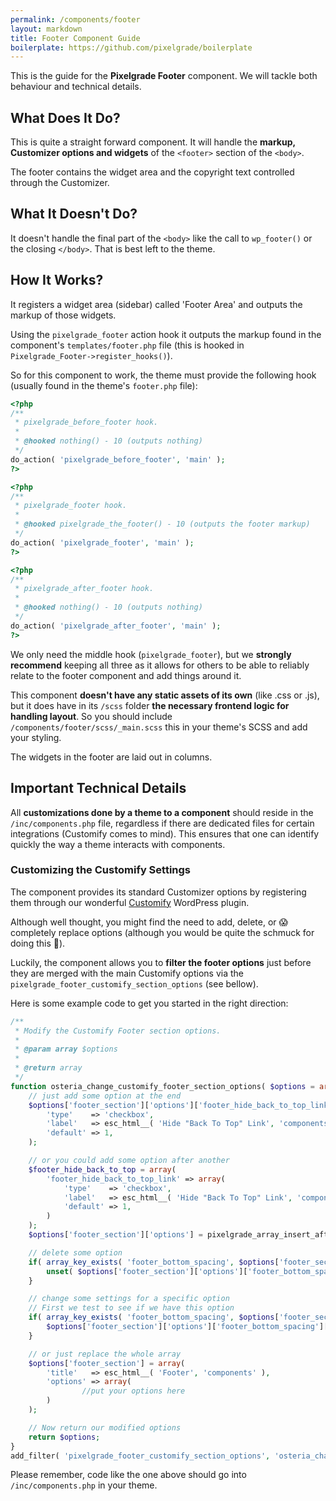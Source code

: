 ```yaml
---
permalink: /components/footer
layout: markdown
title: Footer Component Guide
boilerplate: https://github.com/pixelgrade/boilerplate
---
```

This is the guide for the **Pixelgrade Footer** component. We will tackle both behaviour and technical details.

## What Does It Do?

This is quite a straight forward component. It will handle the **markup, Customizer options and widgets** of the `<footer>` section of the `<body>`.

The footer contains the widget area and the copyright text controlled through the Customizer.

## What It Doesn't Do?

It doesn't handle the final part of the `<body>` like the call to `wp_footer()` or the closing `</body>`. That is best left to the theme.


## How It Works?

It registers a widget area (sidebar) called 'Footer Area' and outputs the markup of those widgets.

Using the `pixelgrade_footer` action hook it outputs the markup found in the component's `templates/footer.php` file (this is hooked in `Pixelgrade_Footer->register_hooks()`).

So for this component to work, the theme must provide the following hook (usually found in the theme's `footer.php` file):

```php
<?php
/**
 * pixelgrade_before_footer hook.
 *
 * @hooked nothing() - 10 (outputs nothing)
 */
do_action( 'pixelgrade_before_footer', 'main' );
?>

<?php
/**
 * pixelgrade_footer hook.
 *
 * @hooked pixelgrade_the_footer() - 10 (outputs the footer markup)
 */
do_action( 'pixelgrade_footer', 'main' );
?>

<?php
/**
 * pixelgrade_after_footer hook.
 *
 * @hooked nothing() - 10 (outputs nothing)
 */
do_action( 'pixelgrade_after_footer', 'main' );
?>
```

We only need the middle hook (`pixelgrade_footer`), but we **strongly recommend** keeping all three as it allows for others to be able to reliably relate to the footer component and add things around it.

This component **doesn't have any static assets of its own** (like .css or .js), but it does have in its `/scss` folder **the necessary frontend logic for handling layout**. So you should include `/components/footer/scss/_main.scss` this in your theme's SCSS and add your styling.

The widgets in the footer are laid out in columns.

## Important Technical Details

All **customizations done by a theme to a component** should reside in the `/inc/components.php` file, regardless if there are dedicated files for certain integrations (Customify comes to mind). This ensures that one can identify quickly the way a theme interacts with components.

### Customizing the Customify Settings

The component provides its standard Customizer options by registering them through our wonderful [Customify](https://wordpress.org/plugins/customify/) WordPress plugin. 

Although well thought, you might find the need to add, delete, or 😱  completely replace options (although you would be quite the schmuck for doing this 💩). 

Luckily, the component allows you to **filter the footer options** just before they are merged with the main Customify options via the `pixelgrade_footer_customify_section_options` (see bellow).

Here is some example code to get you started in the right direction:

```php
/**
 * Modify the Customify Footer section options.
 *
 * @param array $options
 *
 * @return array
 */
function osteria_change_customify_footer_section_options( $options = array() ){
    // just add some option at the end
    $options['footer_section']['options']['footer_hide_back_to_top_link'] = array(
        'type'    => 'checkbox',
        'label'   => esc_html__( 'Hide "Back To Top" Link', 'components' ),
        'default' => 1,
    );

    // or you could add some option after another
    $footer_hide_back_to_top = array(
        'footer_hide_back_to_top_link' => array(
            'type'    => 'checkbox',
            'label'   => esc_html__( 'Hide "Back To Top" Link', 'components' ),
            'default' => 1,
        )
    );
    $options['footer_section']['options'] = pixelgrade_array_insert_after( $options['footer_section']['options'], 'footer_bottom_spacing', $footer_hide_back_to_top );

    // delete some option
    if( array_key_exists( 'footer_bottom_spacing', $options['footer_section']['options'] ) ) {
        unset( $options['footer_section']['options']['footer_bottom_spacing'] );
    }

    // change some settings for a specific option
    // First we test to see if we have this option
    if( array_key_exists( 'footer_bottom_spacing', $options['footer_section']['options'] ) ) {
        $options['footer_section']['options']['footer_bottom_spacing']['default'] = 10;
    }

    // or just replace the whole array
    $options['footer_section'] = array(
        'title'   => esc_html__( 'Footer', 'components' ),
        'options' => array(
                //put your options here
        )
    );

    // Now return our modified options
    return $options;
}
add_filter( 'pixelgrade_footer_customify_section_options', 'osteria_change_customify_footer_section_options');
```

Please remember, code like the one above should go into `/inc/components.php` in your theme.